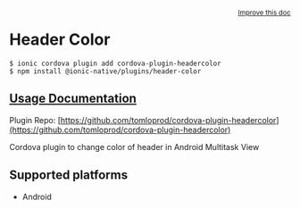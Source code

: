 <a style="float:right;font-size:12px;" href="http://github.com/danielsogl/awesome-cordova-plugins/edit/master/src/@awesome-cordova-plugins/plugins/header-color/index.ts#L1">
  Improve this doc
</a>

# Header Color

```
$ ionic cordova plugin add cordova-plugin-headercolor
$ npm install @ionic-native/plugins/header-color
```

## [Usage Documentation](https://ionicframework.com/docs/native/header-color/)

Plugin Repo: [https://github.com/tomloprod/cordova-plugin-headercolor](https://github.com/tomloprod/cordova-plugin-headercolor)

Cordova plugin to change color of header in Android Multitask View

## Supported platforms

- Android
